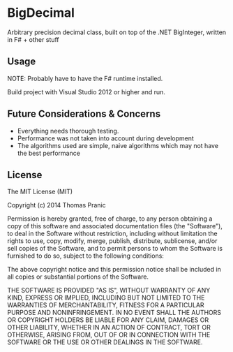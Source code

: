 BigDecimal
==========

Arbitrary precision decimal class, built on top of the .NET BigInteger, written in F# + other stuff

Usage
-----------

NOTE: Probably have to have the F# runtime installed.

Build project with Visual Studio 2012 or higher and run.

Future Considerations & Concerns
-----------
- Everything needs thorough testing.
- Performance was not taken into account during development
- The algorithms used are simple, naive algorithms which may not have the best performance

License
-----------

The MIT License (MIT)

Copyright (c) 2014 Thomas Pranic

Permission is hereby granted, free of charge, to any person obtaining a copy
of this software and associated documentation files (the "Software"), to deal
in the Software without restriction, including without limitation the rights
to use, copy, modify, merge, publish, distribute, sublicense, and/or sell
copies of the Software, and to permit persons to whom the Software is
furnished to do so, subject to the following conditions:

The above copyright notice and this permission notice shall be included in
all copies or substantial portions of the Software.

THE SOFTWARE IS PROVIDED "AS IS", WITHOUT WARRANTY OF ANY KIND, EXPRESS OR
IMPLIED, INCLUDING BUT NOT LIMITED TO THE WARRANTIES OF MERCHANTABILITY,
FITNESS FOR A PARTICULAR PURPOSE AND NONINFRINGEMENT. IN NO EVENT SHALL THE
AUTHORS OR COPYRIGHT HOLDERS BE LIABLE FOR ANY CLAIM, DAMAGES OR OTHER
LIABILITY, WHETHER IN AN ACTION OF CONTRACT, TORT OR OTHERWISE, ARISING FROM,
OUT OF OR IN CONNECTION WITH THE SOFTWARE OR THE USE OR OTHER DEALINGS IN
THE SOFTWARE.
